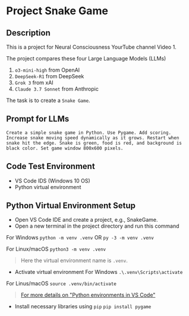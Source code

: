 # Project Snake Game

## Description

This is a project for Neural Consciousness YourTube channel Video 1.

The project compares these four Large Language Models (LLMs)

1. `o3-mini-high` from OpenAI
2. `DeepSeek-R1` from DeepSeek
3. `Grok 3` from xAI
4. `Claude 3.7 Sonnet` from Anthropic

The task is to create a `Snake Game`.

## Prompt for LLMs

``` Create a simple snake game in Python. Use Pygame. Add scoring. Increase snake moving speed dynamically as it grows. Restart when snake hit the edge. Snake is green, food is red, and background is black color. Set game window 800x600 pixels. ```

## Code Test Environment

* VS Code IDS (Windows 10 OS)
* Python virtual environment

## Python Virtual Environment Setup

* Open VS Code IDE and create a project, e.g., SnakeGame.
* Open a new terminal in the project directory and run this
command

For Windows
``` python -m venv .venv ```
OR
``` py -3 -m venv .venv ```

For Linux/macOS
``` python3 -m venv .venv ```

> Here the virtual environment name is `.venv`.

* Activate virtual environment
For Windows
``` .\.venv\Scripts\activate ```

For Linus/macOS
``` source .venv/bin/activate ```

> [For more details on "Python environments in VS Code"](https://code.visualstudio.com/docs/python/environments)

* Install necessary libraries using `pip`
``` pip install pygame ```

